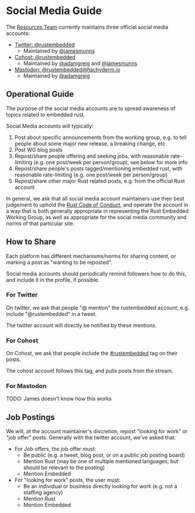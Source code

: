 # Social Media Guide

The [Resources Team] currently maintains three official social media accounts:

* [Twitter: @rustembedded](https://twitter.com/rustembedded)
    * Maintained by [@jamesmunns]
* [Cohost: @rustembedded](https://cohost.org/rustembedded)
    * Maintained by [@adamgreig] and [@jamesmunns]
* [Mastodon: @rustembedded@hachyderm.io]
    * Maintained by [@adamgreig]

[Resources Team]: https://github.com/rust-embedded/wg#the-resources-team
[@jamesmunns]: https://github.com/jamesmunns
[@adamgreig]: https://github.com/adamgreig
[Mastodon: @rustembedded@hachyderm.io]: https://hachyderm.io/@rustembedded

## Operational Guide

The purpose of the social media accounts are to spread awareness of topics related to embedded rust.

Social Media accounts will typically:

1. Post about specific announcements from the working group, e.g. to tell people about some major new release, a breaking change, etc
2. Post WG blog posts
3. Repost/share people offering and seeking jobs, with reasonable rate-limiting (e.g. one post/week per person/group), see below for more info
4. Repost/share people's posts tagged/mentioning embedded rust, with reasonable rate-limiting (e.g. one post/week per person/group)
5. Repost/share other major Rust related posts, e.g. from the official Rust account

In general, we ask that all social media account maintainers use their best judgement to uphold the [Rust Code of Conduct], and operate the account in a way that is both generally appropriate in representing the Rust Embedded Working Group, as well as appropriate for the social media community and norms of that particular site.

[Rust Code of Conduct]: https://www.rust-lang.org/policies/code-of-conduct

## How to Share

Each platform has different mechanisms/norms for sharing content, or marking a post as "wanting to be reposted".

Social media accounts should periodically remind followers how to do this, and include it in the profile, if possible.

### For Twitter

On twitter, we ask that people "@ mention" the rustembedded account, e.g. include "@rustembedded" in a tweet.

The twitter account will directly be notified by these mentions.

### For Cohost

On Cohost, we ask that people include the [#rustembedded](https://cohost.org/rc/tagged/rustembedded) tag on their posts.

The cohost account follows this tag, and pulls posts from the stream.

### For Mastodon

TODO: James doesn't know how this works

## Job Postings

We will, at the account maintainer's discretion, repost "looking for work" or "job offer" posts. Generally with the twitter account, we've asked that:

* For Job offers, the job offer must:
    * Be public (e.g. a tweet, blog post, or on a public job posting board)
    * Mention Rust (may be one of multiple mentioned languages, but should be relevant to the posting)
    * Mention Embedded
* For "looking for work" posts, the user must:
    * Be an individual or business directly looking for work (e.g. not a staffing agency)
    * Mention Rust
    * Mention Embedded
